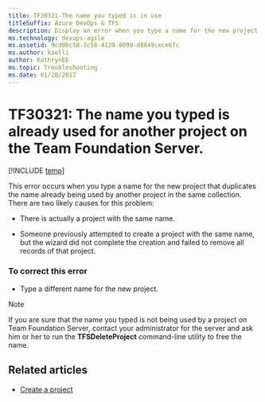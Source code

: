 ```yaml
---
title: TF30321-The name you typed is in use 
titleSuffix: Azure DevOps & TFS
description: Display an error when you type a name for the new project that duplicates the name already being used by another project on the same server.
ms.technology: devops-agile
ms.assetid: 9cd0bc58-3c58-4129-8099-d8849cece6fc
ms.author: kaelli
author: KathrynEE
ms.topic: Troubleshooting
ms.date: 01/20/2017
---
```


# TF30321: The name you typed is already used for another project on the Team Foundation Server.

[!INCLUDE [temp](../../includes/version-vsts-tfs-all-versions.md)]

This error occurs when you type a name for the new project that duplicates the name already being used by another project in the same collection. There are two likely causes for this problem:

- There is actually a project with the same name.

- Someone previously attempted to create a project with the same name, but the wizard did not complete the creation and failed to remove all records of that project.

### To correct this error

- Type a different name for the new project.

> [!NOTE]
> If you are sure that the name you typed is not being used by a project on Team Foundation Server, contact your administrator for the server and ask him or her to run the **TFSDeleteProject** command-line utility to free the name.

## Related articles

- [Create a project](../../organizations/projects/create-project.md)
